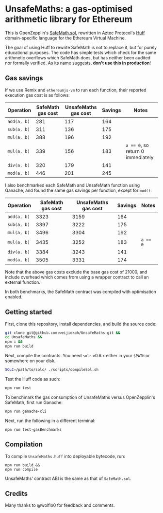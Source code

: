 # UnsafeMaths: a gas-optimised arithmetic library for Ethereum

This is OpenZepplin's
[SafeMath.sol](https://github.com/OpenZeppelin/openzeppelin-contracts/blob/master/contracts/math/SafeMath.sol),
rewritten in Aztec Protocol's [Huff](https://github.com/AztecProtocol/huff/)
domain-specific language for the Ethereum Virtual Machine.

The goal of using Huff to rewrite SafeMath is not to replace it, but for purely
educational purposes. The code has simple tests which check for the same
arithmetic overflows which SafeMath does, but has neither been audited nor
formally verified. As its name suggests, **don't use this in production**!

## Gas savings

If we use Remix and `ethereumjs-vm` to run each function, their reported
execution gas cost is as follows:

| Operation | SafeMath gas cost | UnsafeMaths gas cost | Savings | Notes |
|-|-|-|-|-|
| `add(a, b)` | 281 | 117 | 164 | |
| `sub(a, b)` | 311 | 136 | 175 | |
| `mul(a, b)` | 388 | 196 | 192 | |
| `mul(a, b)` | 339 | 156 | 183 | `a == 0`, so return 0 immediately |
| `div(a, b)` | 320 | 179 | 141 | |
| `mod(a, b)` | 446 | 201 | 245 | |

I also benchmarked each SafeMath and UnsafeMath function using Ganache, and
found the same gas savings per function, except for `mod()`:

| Operation | SafeMath gas cost | UnsafeMaths gas cost | Savings | Notes |
|-|-|-|-|-|
| `add(a, b)` | 3323 | 3159 | 164 | |
| `sub(a, b)` | 3397 | 3222 | 175 | |
| `mul(a, b)` | 3496 | 3304 | 192 | |
| `mul(a, b)` | 3435 | 3252 | 183 | `a == 0` |
| `div(a, b)` | 3384 | 3243 | 141 | |
| `mod(a, b)` | 3505 | 3331 | 174 | |

Note that the above gas costs exclude the base gas cost of 21000, and include
overhead which comes from using a wrapper contract to call an external
function.

In both benchmarks, the SafeMath contract was compiled with optimisation enabled.

## Getting started

First, clone this repository, install dependencies, and build the source code:

```bash
git clone git@github.com:weijiekoh/UnsafeMaths.git &&
cd UnsafeMaths &&
npm i &&
npm run build
```

Next, compile the contracts. You need `solc` v0.6.x either in your `$PATH` or
somewhere on your disk. 

```bash
SOLC=/path/to/solc/ ./scripts/compileSol.sh
```

Test the Huff code as such:

```bash
npm run test
```

To benchmark the gas consumption of UnsafeMaths versus OpenZepplin's SafeMath,
first run Ganache:


```bash
npm run ganache-cli
```

Next, run the following in a different terminal:

```
npm run test-gasBenchmarks
```

## Compilation

To compile `UnsafeMaths.huff` into deployable bytecode, run:

```
npm run build &&
npm run compile
```

UnsafeMaths' contract ABI is the same as that of `SafeMath.sol`.

## Credits

Many thanks to @wolflo0 for feedback and comments.
